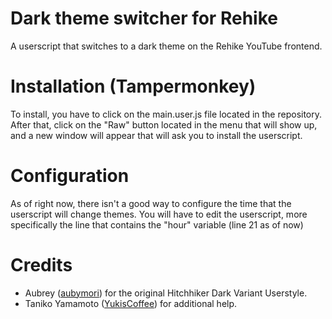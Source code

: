 # Dark theme switcher for Rehike
A userscript that switches to a dark theme on the Rehike YouTube frontend.

# Installation (Tampermonkey)
To install, you have to click on the main.user.js file located in the repository.
After that, click on the "Raw" button located in the menu that will show up, and a new window will appear that will ask you to install the userscript.

# Configuration
As of right now, there isn't a good way to configure the time that the userscript will change themes.
You will have to edit the userscript, more specifically the line that contains the "hour" variable (line 21 as of now)

# Credits
- Aubrey ([aubymori](https://github.com/aubymori)) for the original Hitchhiker Dark Variant Userstyle.
- Taniko Yamamoto ([YukisCoffee](https://github.com/YukisCoffee)) for additional help.
